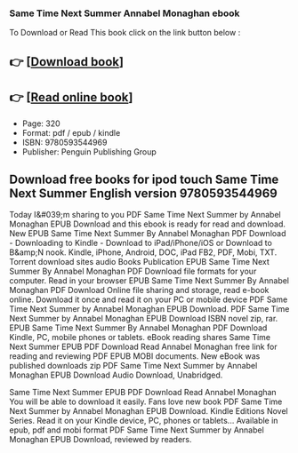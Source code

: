 ### Same Time Next Summer Annabel Monaghan ebook

To Download or Read This book click on the link button below :

## 👉  [**[Download book](http://ebooksharez.info/download.php?group=book&from=github.com&id=671675&lnk=1062 "Download book")**]

## 👉  [**[Read online book](http://ebooksharez.info/download.php?group=book&from=github.com&id=671675&lnk=1062 "Read online book")**]


* Page: 320
* Format: pdf / epub / kindle
* ISBN: 9780593544969
* Publisher: Penguin Publishing Group



## Download free books for ipod touch Same Time Next Summer English version 9780593544969


Today I&amp;#039;m sharing to you PDF Same Time Next Summer by Annabel Monaghan EPUB Download and this ebook is ready for read and download. New EPUB Same Time Next Summer By Annabel Monaghan PDF Download - Downloading to Kindle - Download to iPad/iPhone/iOS or Download to B&amp;amp;N nook. Kindle, iPhone, Android, DOC, iPad FB2, PDF, Mobi, TXT. Torrent download sites audio Books Publication EPUB Same Time Next Summer By Annabel Monaghan PDF Download file formats for your computer. Read in your browser EPUB Same Time Next Summer By Annabel Monaghan PDF Download Online file sharing and storage, read e-book online. Download it once and read it on your PC or mobile device PDF Same Time Next Summer by Annabel Monaghan EPUB Download. PDF Same Time Next Summer by Annabel Monaghan EPUB Download ISBN novel zip, rar. EPUB Same Time Next Summer By Annabel Monaghan PDF Download Kindle, PC, mobile phones or tablets. eBook reading shares Same Time Next Summer EPUB PDF Download Read Annabel Monaghan free link for reading and reviewing PDF EPUB MOBI documents. New eBook was published downloads zip PDF Same Time Next Summer by Annabel Monaghan EPUB Download Audio Download, Unabridged.

Same Time Next Summer EPUB PDF Download Read Annabel Monaghan You will be able to download it easily. Fans love new book PDF Same Time Next Summer by Annabel Monaghan EPUB Download. Kindle Editions Novel Series. Read it on your Kindle device, PC, phones or tablets... Available in epub, pdf and mobi format PDF Same Time Next Summer by Annabel Monaghan EPUB Download, reviewed by readers.





